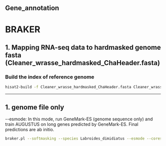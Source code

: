 Gene_annotation
---------------
# BRAKER
## 1. Mapping RNA-seq data to hardmasked genome fasta (Cleaner_wrasse_hardmasked_ChaHeader.fasta)
### Build the index of reference genome
```bash
hisat2-build -f Cleaner_wrasse_hardmasked_ChaHeader.fasta Cleaner_wrasse
```
***
## 1. genome file only
--esmode: In this mode, run GeneMark-ES (genome sequence only) and train AUGUSTUS on long genes predicted by GeneMark-ES. Final predictions are ab initio.  
```bash
braker.pl --softmasking --species Labroides_dimidiatus --esmode --cores 20 --genome=Cleaner_wrasse_softmasked_ChaHeader.fasta
```
